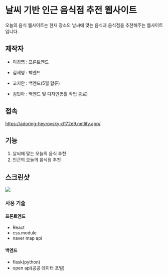 # 날씨 기반 인근 음식점 추전 웹사이트

오늘의 음식 웹사이트는 현재 장소의 날씨에 맞는 음식과 음식점을 추천해주는 웹사이트입니다.

## 제작자

- 이경엽 : 프론트엔드

- 김세영 : 백엔드

- 고지안 : 백엔드(5월 합류)

- 김민아 : 백엔드 및 디자인(5월 작업 종료)

## 접속

https://adoring-heyrovsky-d172e9.netlify.app/

## 기능

1. 날씨에 맞는 오늘의 음식 추천
2. 인근의 오늘의 음식점 추천

## 스크린샷

![](https://images.velog.io/images/lky9303/post/9e3de6eb-dda2-4a1f-8664-7305aa915ded/image.png)

### 사용 기술

#### 프론트엔드

- React
- css.module
- naver map api

#### 백엔드

- flask(python)
- open api(공공 데이터 포털)
